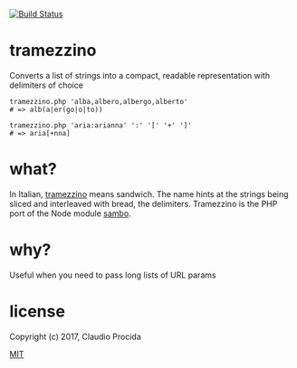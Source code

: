[![Build Status](https://travis-ci.org/emeraldion/tramezzino.svg?branch=master)](https://travis-ci.org/emeraldion/tramezzino)

# tramezzino

Converts a list of strings into a compact, readable representation with delimiters of choice

```
tramezzino.php 'alba,albero,albergo,alberto'
# => alb(a|er(go|o|to))

tramezzino.php 'aria:arianna' ':' '[' '+' ']'
# => aria[+nna]
```

# what?

In Italian, [tramezzino](https://it.wiktionary.org/wiki/tramezzino) means sandwich. The name hints at the strings being sliced and interleaved with bread, the delimiters. Tramezzino is the PHP port of the Node module [sambo](https://npm.im/sambo).

# why?

Useful when you need to pass long lists of URL params

# license

Copyright (c) 2017, Claudio Procida

[MIT](https://opensource.org/licenses/MIT)
